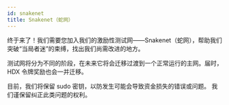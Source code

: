 ```yaml
---
id: snakenet
title: Snakenet（蛇网）
---
```


终于来了！我们需要您加入我们的激励性测试网——Snakenet（蛇网），帮助我们突破“当局者迷”的束缚，找出我们尚需改进的地方。 

测试网将分为不同的阶段，在未来它将会迁移过渡到一个正常运行的主网。届时，HDX 令牌奖励也会一并迁移。   

目前，我们将保留 sudo 密钥，以防发生可能会导致资金损失的错误或问题。 我们谨保留纠正此类问题的权利。 
